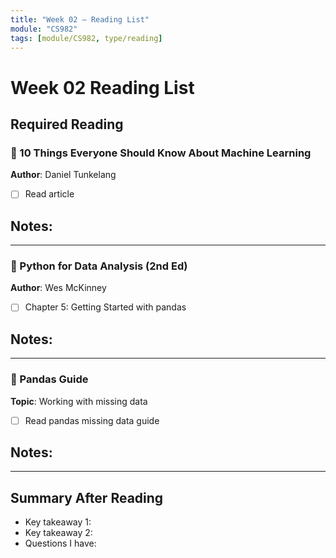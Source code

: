 ```yaml
---
title: "Week 02 — Reading List"
module: "CS982"
tags: [module/CS982, type/reading]
---
```


# Week 02 Reading List

## Required Reading

### 📖 10 Things Everyone Should Know About Machine Learning
**Author**: Daniel Tunkelang

- [ ] Read article

**Notes**:
-

---

### 📖 Python for Data Analysis (2nd Ed)
**Author**: Wes McKinney

- [ ] Chapter 5: Getting Started with pandas

**Notes**:
-

---

### 📖 Pandas Guide
**Topic**: Working with missing data

- [ ] Read pandas missing data guide

**Notes**:
-

---

## Summary After Reading
- Key takeaway 1:
- Key takeaway 2:
- Questions I have:
